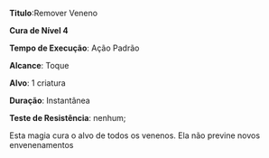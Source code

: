 **Titulo**:Remover Veneno

**Cura de Nível 4**

**Tempo de Execução**: Ação Padrão

**Alcance**: Toque

**Alvo**: 1 criatura

**Duração**: Instantânea

**Teste de Resistência**: nenhum;

Esta magia cura o alvo de todos os venenos. Ela não previne novos envenenamentos
